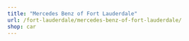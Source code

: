 ```yaml
---
title: "Mercedes Benz of Fort Lauderdale"
url: /fort-lauderdale/mercedes-benz-of-fort-lauderdale/
shop: car
---
```

